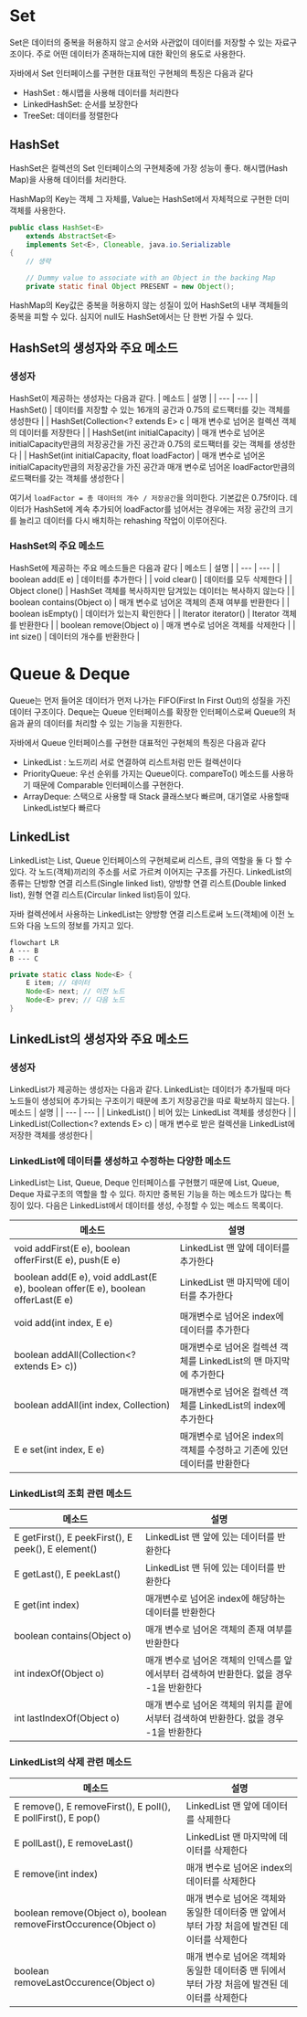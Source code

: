 # Set
Set은 데이터의 중복을 허용하지 않고 순서와 사관없이 데이터를 저장할 수 있는 자료구조이다. 주로 어떤 데이터가 존재하는지에 대한 확인의 용도로 사용한다.

자바에서 Set 인터페이스를 구현한 대표적인 구현체의 특징은 다음과 같다
- HashSet : 해시맵을 사용해 데이터를 처리한다
- LinkedHashSet: 순서를 보장한다
- TreeSet: 데이터를 정렬한다

## HashSet
HashSet은 컬렉션의 Set 인터페이스의 구현체중에 가장 성능이 좋다. 해시맵(Hash Map)을 사용해 데이터를 처리한다. 

HashMap의 Key는 객체 그 자체를, Value는 HashSet에서 자체적으로 구현한 더미 객체를 사용한다.
```java
public class HashSet<E>
    extends AbstractSet<E>
    implements Set<E>, Cloneable, java.io.Serializable
{
    // 생략

    // Dummy value to associate with an Object in the backing Map
    private static final Object PRESENT = new Object();
```

HashMap의 Key값은 중복을 허용하지 않는 성질이 있어 HashSet의 내부 객체들의 중복을 피할 수 있다. 심지어 null도 HashSet에서는 단 한번 가질 수 있다.

## HashSet의 생성자와 주요 메소드
### 생성자
HashSet이 제공하는 생성자는 다음과 같다.
| 메소드 | 설명 |
| --- | --- |
| HashSet() | 데이터를 저장할 수 있는 16개의 공간과 0.75의 로드팩터를 갖는 객체를 생성한다 |
| HashSet(Collection<? extends E> c | 매개 변수로 넘어온 컬렉션 객체의 데이터를 저장한다 |
| HashSet(int initialCapacity) | 매개 변수로 넘어온 initialCapacity만큼의 저장공간을 가진 공간과 0.75의 로드팩터를 갖는 객체를 생성한다 |
| HashSet(int initialCapacity, float loadFactor) | 매개 변수로 넘어온 initialCapacity만큼의 저장공간을 가진 공간과 매개 변수로 넘어온 loadFactor만큼의 로드팩터를 갖는 객체를 생성한다 |

여기서 `loadFactor = 총 데이터의 개수 / 저장공간`을 의미한다. 기본값은 0.75f이다. 데이터가 HashSet에 계속 추가되어 loadFactor를 넘어서는 경우에는 저장 공간의 크기를 늘리고 데이터를 다시 배치하는 rehashing 작업이 이루어진다.

### HashSet의 주요 메소드
HashSet에 제공하는 주요 메소드들은 다음과 같다
| 메소드 | 설명 |
| --- | --- |
| boolean add(E e) | 데이터를 추가한다 |
| void clear() | 데이터를 모두 삭제한다 |
| Object clone() | HashSet 객체를 복사하지만 담겨있는 데이터는 복사하지 않는다 |
| boolean contains(Object o) | 매개 변수로 넘어온 객체의 존재 여부를 반환한다 |
| boolean isEmpty() | 데이터가 있는지 확인한다 |
| Iterator<E> iterator() | Iterator 객체를 반환한다 |
| boolean remove(Object o) | 매개 변수로 넘어온 객체를 삭제한다 |
| int size() | 데이터의 개수를 반환한다 |

# Queue & Deque
Queue는 먼저 들어온 데이터가 먼저 나가는 FIFO(First In First Out)의 성질을 가진 데이터 구조이다. Deque는 Queue 인터페이스를 확장한 인터페이스로써 Queue의 처음과 끝의 데이터를 처리할 수 있는 기능을 지원한다.

자바에서 Queue 인터페이스를 구현한 대표적인 구현체의 특징은 다음과 같다
- LinkedList : 노드끼리 서로 연결하여 리스트처럼 만든 컬렉션이다
- PriorityQueue: 우선 순위를 가지는 Queue이다. compareTo() 메소드를 사용하기 때문에 Comparable 인터페이스를 구현한다.
- ArrayDeque: 스택으로 사용할 때 Stack 클래스보다 빠르며, 대기열로 사용할때 LinkedList보다 빠르다

## LinkedList
LinkedList는 List, Queue 인터페이스의 구현체로써 리스트, 큐의 역할을 둘 다 할 수 있다. 각 노드(객체)끼리의 주소를 서로 가르켜 이어지는 구조를 가진다. LinkedList의 종류는 단방향 연결 리스트(Single linked list), 양방향 연결 리스트(Double linked list), 원형 연결 리스트(Circular linked list)등이 있다.

 자바 컬렉션에서 사용하는 LinkedList는 양방향 연결 리스트로써 노드(객체)에 이전 노드와 다음 노드의 정보를 가지고 있다. 
```mermaid
flowchart LR
A --- B
B --- C
```

```java
private static class Node<E> {
    E item; // 데이터
    Node<E> next; // 이전 노드
    Node<E> prev; // 다음 노드
}
```

## LinkedList의 생성자와 주요 메소드
### 생성자
LinkedList가 제공하는 생성자는 다음과 같다. LinkedList는 데이터가 추가될때 마다 노드들이 생성되어 추가되는 구조이기 때문에 초기 저장공간을 따로 확보하지 않는다.
| 메소드 | 설명 |
| --- | --- |
| LinkedList() | 비어 있는 LinkedList 객체를 생성한다 |
| LinkedList(Collection<? extends E> c) | 매개 변수로 받은 컬렉션을 LinkedList에 저장한 객체를 생성한다 |

### LinkedList에 데이터를 생성하고 수정하는 다양한 메소드
LinkedList는 List, Queue, Deque 인터페이스를 구현했기 때문에 List, Queue, Deque 자료구조의 역할을 할 수 있다. 하지만 중복된 기능을 하는 메소드가 많다는 특징이 있다. 다음은 LinkedList에서 데이터를 생성, 수정할 수 있는 메소드 목록이다.

| 메소드 | 설명 |
| --- | --- |
| void addFirst(E e), boolean offerFirst(E e), push(E e) | LinkedList 맨 앞에 데이터를 추가한다 |
| boolean add(E e), void addLast(E e), boolean offer(E e), boolean offerLast(E e) | LinkedList 맨 마지막에 데이터를 추가한다 |
| void add(int index, E e) | 매개변수로 넘어온 index에 데이터를 추가한다 |
| boolean addAll(Collection<? extends E> c)) | 매개변수로 넘어온 컬렉션 객체를 LinkedList의 맨 마지막에 추가한다 |
| boolean addAll(int index, Collection) | 매개변수로 넘어온 컬렉션 객체를 LinkedList의 index에 추가한다 |
| E e set(int index, E e) | 매개변수로 넘어온 index의 객체를 수정하고 기존에 있던 데이터를 반환한다 |

### LinkedList의 조회 관련 메소드
| 메소드 | 설명 |
| --- | --- |
| E getFirst(), E peekFirst(), E peek(), E element() | LinkedList 맨 앞에 있는 데이터를 반환한다 |
| E getLast(), E peekLast() | LinkedList 맨 뒤에 있는 데이터를 반환한다 |
| E get(int index) | 매개변수로 넘어온 index에 해당하는 데이터를 반환한다 |
| boolean contains(Object o) | 매개 변수로 넘어온 객체의 존재 여부를 반환한다 |
| int indexOf(Object o) | 매개 변수로 넘어온 객체의 인덱스를 앞에서부터 검색하여 반환한다. 없을 경우 -1을 반환한다 |
| int lastIndexOf(Object o) | 매개 변수로 넘어온 객체의 위치를 끝에서부터 검색하여 반환한다. 없을 경우 -1을 반환한다 |

### LinkedList의 삭제 관련 메소드
| 메소드 | 설명 |
| --- | --- |
| E remove(), E removeFirst(), E poll(), E pollFirst(), E pop() | LinkedList 맨 앞에 데이터를 삭제한다 |
| E pollLast(), E removeLast() | LinkedList 맨 마지막에 데이터를 삭제한다 |
| E remove(int index) | 매개 변수로 넘어온 index의 데이터를 삭제한다 |
| boolean remove(Object o), boolean removeFirstOccurence(Object o) | 매개 변수로 넘어온 객체와 동일한 데이터중 맨 앞에서부터 가장 처음에 발견된 데이터를 삭제한다 |
| boolean removeLastOccurence(Object o) | 매개 변수로 넘어온 객체와 동일한 데이터중 맨 뒤에서부터 가장 처음에 발견된  데이터를 삭제한다 |